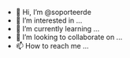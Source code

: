 - 👋 Hi, I’m @soporteerde
- 👀 I’m interested in ...
- 🌱 I’m currently learning ...
- 💞️ I’m looking to collaborate on ...
- 📫 How to reach me ...

<!---
soporteerde/soporteerde is a ✨ special ✨ repository because its `README.md` (this file) appears on your GitHub profile.
You can click the Preview link to take a look at your changes.
--->
